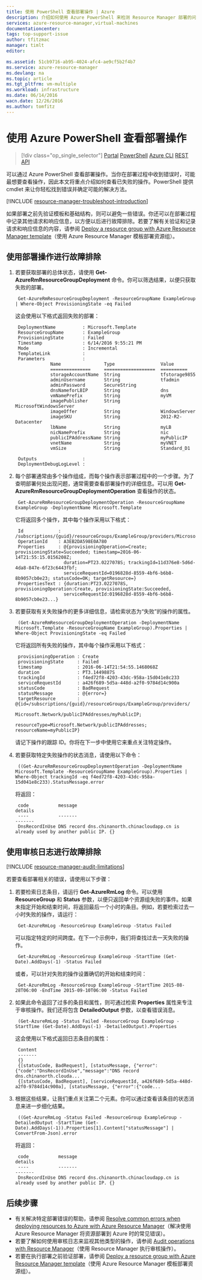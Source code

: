 ```yaml
---
title: 使用 PowerShell 查看部署操作 | Azure
description: 介绍如何使用 Azure PowerShell 来检测 Resource Manager 部署的问题。
services: azure-resource-manager,virtual-machines
documentationcenter: 
tags: top-support-issue
author: tfitzmac
manager: timlt
editor: 

ms.assetid: 51cb9716-ab95-4024-afc4-ae9cf5b2f4b7
ms.service: azure-resource-manager
ms.devlang: na
ms.topic: article
ms.tgt_pltfrm: vm-multiple
ms.workload: infrastructure
ms.date: 06/14/2016
wacn.date: 12/26/2016
ms.author: tomfitz
---
```


# 使用 Azure PowerShell 查看部署操作
>[!div class="op_single_selector"]
[Portal](./resource-manager-troubleshoot-deployments-portal.md)
[PowerShell](./resource-manager-troubleshoot-deployments-powershell.md)
[Azure CLI](./resource-manager-troubleshoot-deployments-cli.md)
[REST API](./resource-manager-troubleshoot-deployments-rest.md)

可以通过 Azure PowerShell 查看部署操作。当你在部署过程中收到错误时，可能最想要查看操作，因此本文将重点介绍如何查看已失败的操作。PowerShell 提供 cmdlet 来让你轻松找到错误并确定可能的解决方法。

[!INCLUDE [resource-manager-troubleshoot-introduction](../../includes/resource-manager-troubleshoot-introduction.md)]

如果部署之前先验证模板和基础结构，则可以避免一些错误。你还可以在部署过程中记录其他请求和响应信息，以方便以后进行故障排除。若要了解有关验证和记录请求和响应信息的内容，请参阅 [Deploy a resource group with Azure Resource Manager template](./resource-group-template-deploy.md)（使用 Azure Resource Manager 模板部署资源组）。

## 使用部署操作进行故障排除
1. 若要获取部署的总体状态，请使用 **Get-AzureRmResourceGroupDeployment** 命令。你可以筛选结果，以便只获取失败的部署。
   
        Get-AzureRmResourceGroupDeployment -ResourceGroupName ExampleGroup | Where-Object ProvisioningState -eq Failed
   
    这会使用以下格式返回失败的部署：
   
        DeploymentName          : Microsoft.Template
        ResourceGroupName       : ExampleGroup
        ProvisioningState       : Failed
        Timestamp               : 6/14/2016 9:55:21 PM
        Mode                    : Incremental
        TemplateLink            :
        Parameters              :
                    Name                Type                 Value
                    ===============     ===================  ==========
                    storageAccountName  String               tfstorage9855
                    adminUsername       String               tfadmin
                    adminPassword       SecureString
                    dnsNameforLBIP      String               dns
                    vmNamePrefix        String               myVM
                    imagePublisher      String               MicrosoftWindowsServer
                    imageOffer          String               WindowsServer
                    imageSKU            String               2012-R2-Datacenter
                    lbName              String               myLB
                    nicNamePrefix       String               nic
                    publicIPAddressName String               myPublicIP
                    vnetName            String               myVNET
                    vmSize              String               Standard_D1
   
        Outputs                 :
        DeploymentDebugLogLevel :
2. 每个部署通常由多个操作组成，而每个操作表示部署过程中的一个步骤。为了查明部署何处出现问题，通常需要查看部署操作的详细信息。可以用 **Get-AzureRmResourceGroupDeploymentOperation** 查看操作的状态。
   
        Get-AzureRmResourceGroupDeploymentOperation -ResourceGroupName ExampleGroup -DeploymentName Microsoft.Template
   
    它将返回多个操作，其中每个操作采用以下格式：
   
        Id             : /subscriptions/{guid}/resourceGroups/ExampleGroup/providers/Microsoft.Resources/deployments/Microsoft.Template/operations/A3EB2DA598E0A780
        OperationId    : A3EB2DA598E0A780
        Properties     : @{provisioningOperation=Create; provisioningState=Succeeded; timestamp=2016-06-14T21:55:15.0156208Z;
                         duration=PT23.0227078S; trackingId=11d376e8-5d6d-4da8-847e-6f23c6443fbf;
                         serviceRequestId=0196828d-8559-4bf6-b6b8-8b9057cb0e23; statusCode=OK; targetResource=}
        PropertiesText : {duration:PT23.0227078S, provisioningOperation:Create, provisioningState:Succeeded,
                         serviceRequestId:0196828d-8559-4bf6-b6b8-8b9057cb0e23...}
3. 若要获取有关失败操作的更多详细信息，请检索状态为“失败”的操作的属性。
   
        (Get-AzureRmResourceGroupDeploymentOperation -DeploymentName Microsoft.Template -ResourceGroupName ExampleGroup).Properties | Where-Object ProvisioningState -eq Failed
   
    它将返回所有失败的操作，其中每个操作采用以下格式：
   
        provisioningOperation : Create
        provisioningState     : Failed
        timestamp             : 2016-06-14T21:54:55.1468068Z
        duration              : PT3.1449887S
        trackingId            : f4ed72f8-4203-43dc-958a-15d041e8c233
        serviceRequestId      : a426f689-5d5a-448d-a2f0-9784d14c900a
        statusCode            : BadRequest
        statusMessage         : @{error=}
        targetResource        : @{id=/subscriptions/{guid}/resourceGroups/ExampleGroup/providers/
                                Microsoft.Network/publicIPAddresses/myPublicIP;
                                resourceType=Microsoft.Network/publicIPAddresses; resourceName=myPublicIP}
   
    请记下操作的跟踪 ID。你将在下一步中使用它来重点关注特定操作。
4. 若要获取特定失败操作的状态消息，请使用以下命令：
   
        ((Get-AzureRmResourceGroupDeploymentOperation -DeploymentName Microsoft.Template -ResourceGroupName ExampleGroup).Properties | Where-Object trackingId -eq f4ed72f8-4203-43dc-958a-15d041e8c233).StatusMessage.error
   
    将返回：
   
        code           message                                                                        details
        ----           -------                                                                        -------
        DnsRecordInUse DNS record dns.chinanorth.chinacloudapp.cn is already used by another public IP. {}

## 使用审核日志进行故障排除
[!INCLUDE [resource-manager-audit-limitations](../../includes/resource-manager-audit-limitations.md)]

若要查看部署相关的错误，请使用以下步骤：

1. 若要检索日志条目，请运行 **Get-AzureRmLog** 命令。可以使用 **ResourceGroup** 和 **Status** 参数，以便只返回单个资源组失败的事件。如果未指定开始和结束时间，将返回最后一个小时的条目。例如，若要检索过去一小时失败的操作，请运行：
   
        Get-AzureRmLog -ResourceGroup ExampleGroup -Status Failed
   
    可以指定特定的时间跨度。在下一个示例中，我们将查找过去一天失败的操作。
   
        Get-AzureRmLog -ResourceGroup ExampleGroup -StartTime (Get-Date).AddDays(-1) -Status Failed
   
    或者，可以针对失败的操作设置确切的开始和结束时间：
   
        Get-AzureRmLog -ResourceGroup ExampleGroup -StartTime 2015-08-28T06:00 -EndTime 2015-09-10T06:00 -Status Failed
2. 如果此命令返回了过多的条目和属性，则可通过检索 **Properties** 属性来专注于审核操作。我们还将包含 **DetailedOutput** 参数，以查看错误消息。
   
        (Get-AzureRmLog -Status Failed -ResourceGroup ExampleGroup -StartTime (Get-Date).AddDays(-1) -DetailedOutput).Properties
   
    这会使用以下格式返回日志条目的属性：
   
        Content
        -------
        {} 
        {[statusCode, BadRequest], [statusMessage, {"error":{"code":"DnsRecordInUse","message":"DNS record dns.chinanorth.clouda...
        {[statusCode, BadRequest], [serviceRequestId, a426f689-5d5a-448d-a2f0-9784d14c900a], [statusMessage, {"error":{"code...
3. 根据这些结果，让我们重点关注第二个元素。你可以通过查看该条目的状态消息来进一步细化结果。
   
        ((Get-AzureRmLog -Status Failed -ResourceGroup ExampleGroup -DetailedOutput -StartTime (Get-Date).AddDays(-1)).Properties[1].Content["statusMessage"] | ConvertFrom-Json).error
   
    将返回：
   
        code           message                                                                        details
        ----           -------                                                                        -------
        DnsRecordInUse DNS record dns.chinanorth.chinacloudapp.cn is already used by another public IP. {}

## 后续步骤
* 有关解决特定部署错误的帮助，请参阅 [Resolve common errors when deploying resources to Azure with Azure Resource Manager](./resource-manager-common-deployment-errors.md)（解决使用 Azure Resource Manager 将资源部署到 Azure 时的常见错误）。
* 若要了解如何使用审核日志来监视其他类型的操作，请参阅 [Audit operations with Resource Manager](./resource-group-audit.md)（使用 Resource Manager 执行审核操作）。
* 若要在执行部署之前验证部署，请参阅 [Deploy a resource group with Azure Resource Manager template](./resource-group-template-deploy.md)（使用 Azure Resource Manager 模板部署资源组）。

<!---HONumber=Mooncake_1219_2016-->